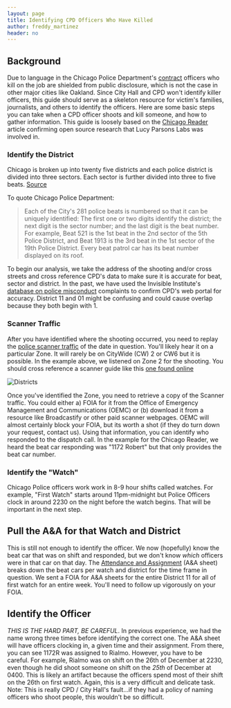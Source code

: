```yaml
---
layout: page
title: Identifying CPD Officers Who Have Killed
author: freddy_martinez
header: no
---
```


## Background

Due to language in the Chicago Police Department's [contract](https://www.dnainfo.com/chicago/20160106/downtown/inside-chicago-police-union-contract-document-shows-rules-of-force) officers who kill on the job are shielded from public disclosure, which is not the case in other major cities like Oakland.  Since City Hall and CPD won't identify killer officers, this guide should serve as a skeleton resource for victim's families, journalists, and others to identify the officers. Here are some basic steps you can take when a CPD officer shoots and kill someone, and how to gather information. This guide is loosely based on the [Chicago Reader](http://www.chicagoreader.com/Bleader/archives/2016/01/14/internal-police-records-point-to-the-identity-of-the-officer-who-fatally-shot-bettie-jones-and-quintonio-legrier) article confirming open source research that Lucy Parsons Labs was involved in. 

### Identify the District  
Chicago is broken up into twenty five districts and each police district is divided into three sectors. Each sector is further divided into three to five beats.  [Source](https://portal.chicagopolice.org/portal/page/portal/ClearPath/Get%20Involved/How%20CAPS%20works/KnowYourDistrict)  

To quote Chicago Police Department: 

> Each of the City's 281 police beats is numbered so that it can be uniquely identified:
>    The first one or two digits identify the district;
>     the next digit is the sector number;
>    and the last digit is the beat number.
> For example, Beat 521 is the 1st beat in the 2nd sector of the 5th Police District, and Beat 1913 is the 3rd beat in the 1st sector of the 19th Police District. Every beat patrol car has its beat number displayed on its roof.

To begin our analysis, we take the address of the shooting and/or cross streets and cross reference CPD's data to make sure it is accurate for beat, sector and district. In the past, we have used the Invisible Institute's
[database on police misconduct](http://invisible.institute/police-data/) complaints to confirm CPD's web portal for accuracy. District 11 and 01 might be confusing and could cause overlap because they both begin with 1.

### Scanner Traffic
After you have identified where the shooting occurred, you need to replay the [police scanner traffic](https://github.com/freddymartinez9/miscfoiamirror/blob/master/Zone11ShootingScanner/CPDBoxingDayShooting.mp3) of the date in question. You'll likely hear it on a particular Zone. It will rarely be on CityWide (CW) 2 or CW6 but it is possible. In the example above, we listened on Zone 2 for the shooting. You should cross reference a scanner guide like this [one found online](https://github.com/freddymartinez9/miscfoiamirror/blob/master/ChicagoScannerFrequencies.pdf) 

![Districts](../images/CPDDistricts.png)

Once you've identified the Zone, you need to retrieve a copy of the Scanner traffic. You could either a) FOIA for it from the Office of Emergency Management and Communications (OEMC) or (b) download it from a resource like Broadcastify or other paid scanner webpages. OEMC will almost certainly block your FOIA, but its worth a shot (if they do turn down your request, contact us). Using that information, you can identify who responded to the dispatch call. In the example for the Chicago Reader, we heard the beat car responding was "1172 Robert" but that only provides the beat car number. 

### Identify the "Watch"
Chicago Police officers work work in 8-9 hour shifts called watches. For example, "First Watch" starts around 11pm-midnight but Police Officers clock in around 2230 on the night before the watch begins. That will be important in the next step.

## Pull the A&A for that Watch and District

This is still not enough to identify the officer. We now (hopefully) know the beat car that was on shift and responded, but we don't know *which* officers were in that car on that day.  The [Attendance and Assignment](https://github.com/freddymartinez9/miscfoiamirror/blob/master/Zone11ShootingScanner/FOIA15-7684A%26ASheet.pdf) (A&A sheet) breaks down the beat cars per watch and district for the time frame in question.  We sent a FOIA for A&A sheets for the entire District 11 for all of first watch for an entire week. You'll need to follow up vigorously on your FOIA. 

## Identify the Officer
*THIS IS THE HARD PART, BE CAREFUL*.  In previous experience, we had the name wrong three times before identifying the correct one. The A&A sheet will have officers clocking in, a given time and their assignment. From there, you can see 1172R was assigned to Rialmo. However, you have to be careful. For example, Rialmo was on shift on the 26th of December at 2230, even though he did shoot someone on shift on the *25th* of December at 0400. This is likely an artifact because the officers spend most of their shift on the 26th on first watch. Again, this is a very difficult and delicate task. 
Note: This is really CPD / City Hall's fault...if they had a policy of naming officers who shoot people, this wouldn't be so difficult. 

